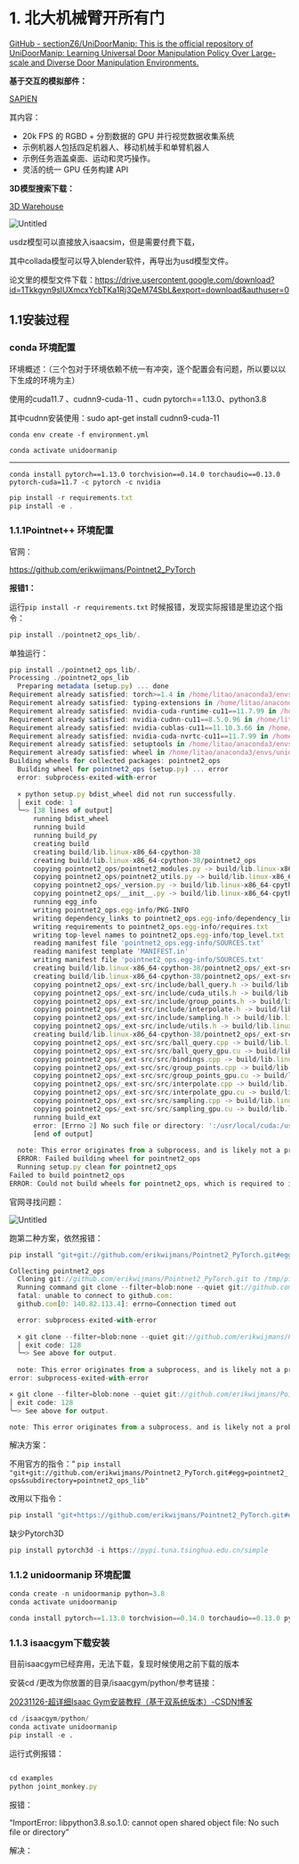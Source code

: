 # 1. 北大机械臂开所有门

[GitHub - sectionZ6/UniDoorManip: This is the official repository of UniDoorManip: Learning Universal Door Manipulation Policy Over Large-scale and Diverse Door Manipulation Environments.](https://github.com/sectionZ6/UniDoorManip?tab=readme-ov-file)

**基于交互的模拟部件：**

[SAPIEN](https://sapien.ucsd.edu/)

其内容：

- 20k FPS 的 RGBD + 分割数据的 GPU 并行视觉数据收集系统
- 示例机器人包括四足机器人、移动机械手和单臂机器人
- 示例任务涵盖桌面、运动和灵巧操作。
- 灵活的统一 GPU 任务构建 API

**3D模型搜索下载：**

[3D Warehouse](https://3dwarehouse.sketchup.com/)

![Untitled](https://prod-files-secure.s3.us-west-2.amazonaws.com/2f78a080-a720-4219-8411-f10b05f1f6e6/d7e2e170-891b-4e69-bcec-fc92ca70e6bd/Untitled.png)

usdz模型可以直接放入isaacsim，但是需要付费下载，

其中collada模型可以导入blender软件，再导出为usd模型文件。

论文里的模型文件下载：https://drive.usercontent.google.com/download?id=1Tkkgyn9slUXmcxYcbTKa1Rj3QeM74SbL&export=download&authuser=0

## 1.1安装过程

### conda 环境配置

环境概述：（三个包对于环境依赖不统一有冲突，逐个配置会有问题，所以要以以下生成的环境为主）

使用的cuda11.7 、cudnn9-cuda-11  、cudn pytorch==1.13.0、python3.8

其中cudnn安装使用：sudo  apt-get install cudnn9-cuda-11

```
conda env create -f environment.yml
```

```
conda activate unidoormanip
```
****
```
conda install pytorch==1.13.0 torchvision==0.14.0 torchaudio==0.13.0 pytorch-cuda=11.7 -c pytorch -c nvidia
```

```jsx
pip install -r requirements.txt
pip install -e .
```

### **1.1.1Pointnet++** 环境配置

官网：

https://github.com/erikwijmans/Pointnet2_PyTorch

**报错1：**

运行`pip install -r requirements.txt` 时候报错，发现实际报错是里边这个指令：

```jsx
pip install ./pointnet2_ops_lib/.  
```

单独运行：

```jsx
pip install ./pointnet2_ops_lib/.                                                                                                                                                                            ─╯
Processing ./pointnet2_ops_lib
  Preparing metadata (setup.py) ... done
Requirement already satisfied: torch>=1.4 in /home/litao/anaconda3/envs/unidoormanip/lib/python3.8/site-packages (from pointnet2_ops==3.0.0) (1.13.1)
Requirement already satisfied: typing-extensions in /home/litao/anaconda3/envs/unidoormanip/lib/python3.8/site-packages (from torch>=1.4->pointnet2_ops==3.0.0) (4.12.1)
Requirement already satisfied: nvidia-cuda-runtime-cu11==11.7.99 in /home/litao/anaconda3/envs/unidoormanip/lib/python3.8/site-packages (from torch>=1.4->pointnet2_ops==3.0.0) (11.7.99)
Requirement already satisfied: nvidia-cudnn-cu11==8.5.0.96 in /home/litao/anaconda3/envs/unidoormanip/lib/python3.8/site-packages (from torch>=1.4->pointnet2_ops==3.0.0) (8.5.0.96)
Requirement already satisfied: nvidia-cublas-cu11==11.10.3.66 in /home/litao/anaconda3/envs/unidoormanip/lib/python3.8/site-packages (from torch>=1.4->pointnet2_ops==3.0.0) (11.10.3.66)
Requirement already satisfied: nvidia-cuda-nvrtc-cu11==11.7.99 in /home/litao/anaconda3/envs/unidoormanip/lib/python3.8/site-packages (from torch>=1.4->pointnet2_ops==3.0.0) (11.7.99)
Requirement already satisfied: setuptools in /home/litao/anaconda3/envs/unidoormanip/lib/python3.8/site-packages (from nvidia-cublas-cu11==11.10.3.66->torch>=1.4->pointnet2_ops==3.0.0) (69.5.1)
Requirement already satisfied: wheel in /home/litao/anaconda3/envs/unidoormanip/lib/python3.8/site-packages (from nvidia-cublas-cu11==11.10.3.66->torch>=1.4->pointnet2_ops==3.0.0) (0.43.0)
Building wheels for collected packages: pointnet2_ops
  Building wheel for pointnet2_ops (setup.py) ... error
  error: subprocess-exited-with-error
  
  × python setup.py bdist_wheel did not run successfully.
  │ exit code: 1
  ╰─> [38 lines of output]
      running bdist_wheel
      running build
      running build_py
      creating build
      creating build/lib.linux-x86_64-cpython-38
      creating build/lib.linux-x86_64-cpython-38/pointnet2_ops
      copying pointnet2_ops/pointnet2_modules.py -> build/lib.linux-x86_64-cpython-38/pointnet2_ops
      copying pointnet2_ops/pointnet2_utils.py -> build/lib.linux-x86_64-cpython-38/pointnet2_ops
      copying pointnet2_ops/_version.py -> build/lib.linux-x86_64-cpython-38/pointnet2_ops
      copying pointnet2_ops/__init__.py -> build/lib.linux-x86_64-cpython-38/pointnet2_ops
      running egg_info
      writing pointnet2_ops.egg-info/PKG-INFO
      writing dependency_links to pointnet2_ops.egg-info/dependency_links.txt
      writing requirements to pointnet2_ops.egg-info/requires.txt
      writing top-level names to pointnet2_ops.egg-info/top_level.txt
      reading manifest file 'pointnet2_ops.egg-info/SOURCES.txt'
      reading manifest template 'MANIFEST.in'
      writing manifest file 'pointnet2_ops.egg-info/SOURCES.txt'
      creating build/lib.linux-x86_64-cpython-38/pointnet2_ops/_ext-src
      creating build/lib.linux-x86_64-cpython-38/pointnet2_ops/_ext-src/include
      copying pointnet2_ops/_ext-src/include/ball_query.h -> build/lib.linux-x86_64-cpython-38/pointnet2_ops/_ext-src/include
      copying pointnet2_ops/_ext-src/include/cuda_utils.h -> build/lib.linux-x86_64-cpython-38/pointnet2_ops/_ext-src/include
      copying pointnet2_ops/_ext-src/include/group_points.h -> build/lib.linux-x86_64-cpython-38/pointnet2_ops/_ext-src/include
      copying pointnet2_ops/_ext-src/include/interpolate.h -> build/lib.linux-x86_64-cpython-38/pointnet2_ops/_ext-src/include
      copying pointnet2_ops/_ext-src/include/sampling.h -> build/lib.linux-x86_64-cpython-38/pointnet2_ops/_ext-src/include
      copying pointnet2_ops/_ext-src/include/utils.h -> build/lib.linux-x86_64-cpython-38/pointnet2_ops/_ext-src/include
      creating build/lib.linux-x86_64-cpython-38/pointnet2_ops/_ext-src/src
      copying pointnet2_ops/_ext-src/src/ball_query.cpp -> build/lib.linux-x86_64-cpython-38/pointnet2_ops/_ext-src/src
      copying pointnet2_ops/_ext-src/src/ball_query_gpu.cu -> build/lib.linux-x86_64-cpython-38/pointnet2_ops/_ext-src/src
      copying pointnet2_ops/_ext-src/src/bindings.cpp -> build/lib.linux-x86_64-cpython-38/pointnet2_ops/_ext-src/src
      copying pointnet2_ops/_ext-src/src/group_points.cpp -> build/lib.linux-x86_64-cpython-38/pointnet2_ops/_ext-src/src
      copying pointnet2_ops/_ext-src/src/group_points_gpu.cu -> build/lib.linux-x86_64-cpython-38/pointnet2_ops/_ext-src/src
      copying pointnet2_ops/_ext-src/src/interpolate.cpp -> build/lib.linux-x86_64-cpython-38/pointnet2_ops/_ext-src/src
      copying pointnet2_ops/_ext-src/src/interpolate_gpu.cu -> build/lib.linux-x86_64-cpython-38/pointnet2_ops/_ext-src/src
      copying pointnet2_ops/_ext-src/src/sampling.cpp -> build/lib.linux-x86_64-cpython-38/pointnet2_ops/_ext-src/src
      copying pointnet2_ops/_ext-src/src/sampling_gpu.cu -> build/lib.linux-x86_64-cpython-38/pointnet2_ops/_ext-src/src
      running build_ext
      error: [Errno 2] No such file or directory: ':/usr/local/cuda:/usr/local/cuda/bin/nvcc'
      [end of output]
  
  note: This error originates from a subprocess, and is likely not a problem with pip.
  ERROR: Failed building wheel for pointnet2_ops
  Running setup.py clean for pointnet2_ops
Failed to build pointnet2_ops
ERROR: Could not build wheels for pointnet2_ops, which is required to install pyproject.toml-based projects
```

官网寻找问题：

![Untitled](https://prod-files-secure.s3.us-west-2.amazonaws.com/2f78a080-a720-4219-8411-f10b05f1f6e6/4f8ba64b-13a7-43c9-9e8b-369eae57053e/Untitled.png)

跑第二种方案，依然报错：

```jsx
pip install "git+git://github.com/erikwijmans/Pointnet2_PyTorch.git#egg=pointnet2_ops&subdirectory=pointnet2_ops_lib"                                                                                        ─╯

Collecting pointnet2_ops
  Cloning git://github.com/erikwijmans/Pointnet2_PyTorch.git to /tmp/pip-install-18othrsm/pointnet2-ops_b4243ffc2ff740bea1f0f42678bd0849
  Running command git clone --filter=blob:none --quiet git://github.com/erikwijmans/Pointnet2_PyTorch.git /tmp/pip-install-18othrsm/pointnet2-ops_b4243ffc2ff740bea1f0f42678bd0849
  fatal: unable to connect to github.com:
  github.com[0: 140.82.113.4]: errno=Connection timed out

  error: subprocess-exited-with-error
  
  × git clone --filter=blob:none --quiet git://github.com/erikwijmans/Pointnet2_PyTorch.git /tmp/pip-install-18othrsm/pointnet2-ops_b4243ffc2ff740bea1f0f42678bd0849 did not run successfully.
  │ exit code: 128
  ╰─> See above for output.
  
  note: This error originates from a subprocess, and is likely not a problem with pip.
error: subprocess-exited-with-error

× git clone --filter=blob:none --quiet git://github.com/erikwijmans/Pointnet2_PyTorch.git /tmp/pip-install-18othrsm/pointnet2-ops_b4243ffc2ff740bea1f0f42678bd0849 did not run successfully.
│ exit code: 128
╰─> See above for output.

note: This error originates from a subprocess, and is likely not a problem with pip.

```

解决方案：

不用官方的指令：“
`pip install "git+git://github.com/erikwijmans/Pointnet2_PyTorch.git#egg=pointnet2_ops&subdirectory=pointnet2_ops_lib"`

改用以下指令：

```jsx
pip install "git+https://github.com/erikwijmans/Pointnet2_PyTorch.git#egg=pointnet2_ops&subdirectory=pointnet2_ops_lib" 
```

缺少Pytorch3D

```jsx
pip install pytorch3d -i https://pypi.tuna.tsinghua.edu.cn/simple  
```

### 1.1.2 unidoormanip 环境配置

```jsx
conda create -n unidoormanip python=3.8
conda activate unidoormanip
```

```jsx
conda install pytorch==1.13.0 torchvision==0.14.0 torchaudio==0.13.0 pytorch-cuda=11.7 -c pytorch -c nvidia  
```

### 1.1.3 isaacgym下载安装

目前isaacgym已经弃用，无法下载，复现时候使用之前下载的版本

安装cd /更改为你放置的目录/isaacgym/python/参考链接：

[20231126-超详细Isaac Gym安装教程（基于双系统版本）-CSDN博客](https://blog.csdn.net/m0_37802038/article/details/134629194)

```python
cd /isaacgym/python/
conda activate unidoormanip
pip install -e .
```

运行式例报错：

```jsx

cd examples 
python joint_monkey.py
```

报错：

“ImportError: libpython3.8.so.1.0: cannot open shared object file: No such file or directory” 

解决：